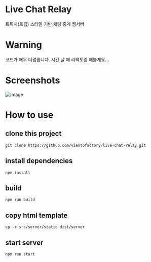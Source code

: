 # Live Chat Relay

트위치(트윕) 스타일 기반 채팅 중계 웹서버

# Warning

코드가 매우 더럽습니다. 시간 날 때 리팩토링 해볼게요...

# Screenshots
![image](https://github.com/vientofactory/live-chat-relay/assets/107330816/2bd4229a-71b6-4fd8-9e46-fa5afd21c4f0)

# How to use

## clone this project

```
git clone https://github.com/vientofactory/live-chat-relay.git
```

## install dependencies

```
npm install
```

## build

```
npm run build
```

## copy html template

```
cp -r src/server/static dist/server
```

## start server

```
npm run start
```
